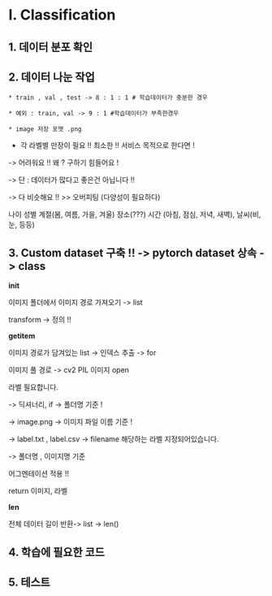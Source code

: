 # I. Classification 


## 1. 데이터 분포 확인 



## 2. 데이터 나눈 작업 

    * train , val , test -> 8 : 1 : 1 # 학습데이터가 충분한 경우

    * 예외 : train, val -> 9 : 1 #학습데이터가 부족한경우 

    * image 저장 포멧 .png 

* 각 라벨별 만장이 필요 !! 최소한 !! 서비스 목적으로 한다면 ! 

-> 어려워요 !! 왜 ? 구하기 힘들어요 ! 

-> 단 : 데이터가 많다고 좋은건 아닙니다 !! 

-> 다 비슷해요 !! >> 오버피팅 (다양성이 필요하다)

나이 성별 계절(봄, 여름, 가을, 겨울) 장소(???) 시간 (아침, 점심, 저녁, 새벽), 날씨(비, 눈, 등등)



## 3. Custom dataset 구축 !! -> pytorch dataset 상속 -> class 

__init__

이미지 폴더에서 이미지 경로 가져오기 -> list 

transform -> 정의 !! 

__getitem__

이미지 경로가 담겨있는 list -> 인덱스 추출 -> for

이미지 풀 경로 -> cv2 PIL 이미지 open 

라벨 필요합니다. 

   -> 딕셔너리, if -> 폴더명 기준 ! 

   -> image.png  -> 이미지 파일 이름 기준 ! 

   -> label.txt , label.csv -> filename 해당하는 라벨 지정되어있습니다. 

   -> 폴더명 , 이미지명 기준 

어그멘테이션 적용 !! 

  return 이미지, 라벨 

__len__

   전체 데이터 길이 반환-> list -> len()


 

## 4. 학습에 필요한 코드 


 

## 5. 테스트
